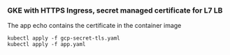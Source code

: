 ### GKE with HTTPS Ingress, secret managed certificate for L7 LB
The app echo contains the certificate in the container image

```
kubectl apply -f gcp-secret-tls.yaml
kubectl apply -f app.yaml
```
